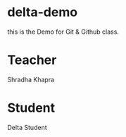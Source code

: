 # delta-demo
this is the Demo for Git &amp; Github class.

# Teacher 
Shradha Khapra

# Student
Delta Student
